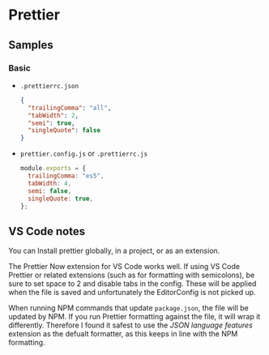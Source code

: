 # Prettier


## Samples

### Basic

- `.prettierrc.json`
    ```json
    {
      "trailingComma": "all",
      "tabWidth": 2,
      "semi": true,
      "singleQuote": false
    }
    ```
- `prettier.config.js` or `.prettierrc.js`
    ```javascript
    module.exports = {
      trailingComma: "es5",
      tabWidth: 4,
      semi: false,
      singleQuote: true,
    };
    ```


## VS Code notes

You can Install prettier globally, in a project, or as an extension.

The Prettier Now extension for VS Code works well. If using VS Code Prettier or related extensions (such as for formatting with semicolons), be sure to set space to 2 and disable tabs in the config. These will be applied when the file is saved and unfortunately the EditorConfig is not picked up.

When running NPM commands that update `package.json`, the file will be updated by NPM. If you run Prettier formatting against the file, it will wrap it differently. Therefore I found it safest to use the _JSON language features_ extension as the defualt formatter, as this keeps in line with the NPM formatting.
